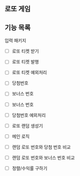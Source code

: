 ## 로또 게임

## 기능 목록

입력 패키지

- [ ] 로또 티켓 받기
- [ ] 로또 티켓 발행
- [ ] 로또 티켓 예외처리
- [ ] 당첨번호
- [ ] 보너스 번호
- [ ] 보너스 번호
- [ ] 당첨번호 예외처리
- [ ] 로또 랜덤 생성기
- [ ] 메인 로직 
- [ ] 랜덤 로또 번호와 당첨 번호 비교
- [ ] 랜덤 로또 번호와 보너스 번호 비교
- [ ] 정렬/수익률 구하기

